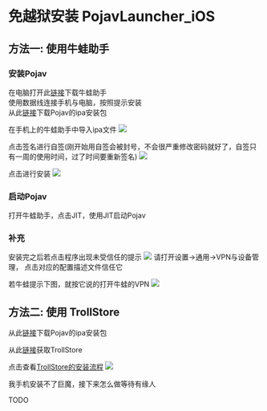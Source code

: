 # 免越狱安装 PojavLauncher_iOS
## 方法一: 使用牛蛙助手
### 安装Pojav
在电脑打开此[链接](https://ios222.com/)下载牛蛙助手  
使用数据线连接手机与电脑，按照提示安装  
从此[链接](https://github.com/PojavLauncherTeam/PojavLauncher_iOS/releases )下载Pojav的ipa安装包  

在手机上的牛蛙助手中导入ipa文件
![](_images/1.png)

点击签名进行自签(刚开始用自签会被封号，不会很严重修改密码就好了，自签只有一周的使用时间，过了时间要重新签名)
![](_images/2.png)

点击进行安装
![](_images/3.png)

### 启动Pojav
打开牛蛙助手，点击JIT，使用JIT启动Pojav
### 补充
安装完之后若点击程序出现未受信任的提示
![](_images/trollstone_i.png)
请打开设置→通用→VPN与设备管理，
点击对应的配置描述文件信任它

若牛蛙提示下图，就按它说的打开牛蛙的VPN
![](_images/4.png)
## 方法二: 使用 TrollStore

从此[链接](https://github.com/PojavLauncherTeam/PojavLauncher_iOS/releases )下载Pojav的ipa安装包  
 
从此[链接](https://github.com/opa334/TrollStore/releases)获取TrollStore  

点击查看[TrollStore的安装流程](https://ios.cfw.guide/installing-trollstore/)
![](_images/trollstone_v.png)

我手机安装不了巨魔，接下来怎么做等待有缘人

TODO

